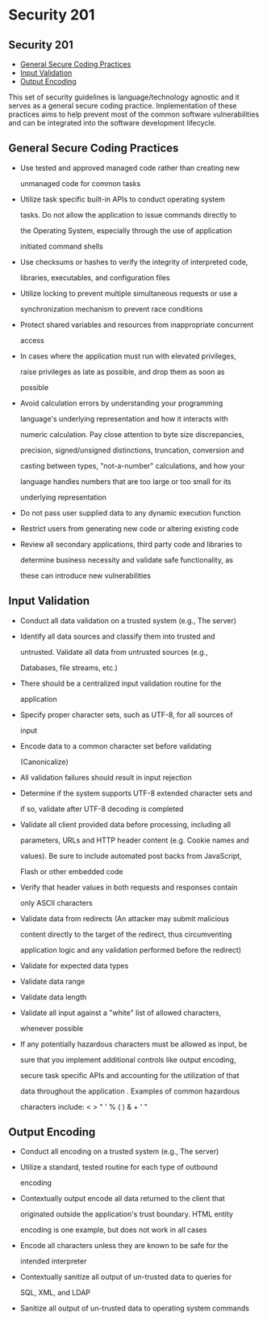 # Security 201

## Security 201

* [General Secure Coding Practices](security201.md#general-secure-coding-practices)
* [Input Validation](security201.md#input-validation)
* [Output Encoding](security201.md#output-encoding)

This set of security guidelines is language/technology agnostic and it serves as a general secure coding practice. Implementation of these practices aims to help prevent most of the common software vulnerabilities and can be integrated into the software development lifecycle.

## General Secure Coding Practices

* Use tested and approved managed code rather than creating new

  unmanaged code for common tasks

* Utilize task specific built-in APIs to conduct operating system

  tasks. Do not allow the application to issue commands directly to

  the Operating System, especially through the use of application

  initiated command shells

* Use checksums or hashes to verify the integrity of interpreted code,

  libraries, executables, and configuration files

* Utilize locking to prevent multiple simultaneous requests or use a

  synchronization mechanism to prevent race conditions

* Protect shared variables and resources from inappropriate concurrent

  access

* In cases where the application must run with elevated privileges,

  raise privileges as late as possible, and drop them as soon as

  possible

* Avoid calculation errors by understanding your programming

  language's underlying representation and how it interacts with

  numeric calculation. Pay close attention to byte size discrepancies,

  precision, signed/unsigned distinctions, truncation, conversion and

  casting between types, "not-a-number" calculations, and how your

  language handles numbers that are too large or too small for its

  underlying representation

* Do not pass user supplied data to any dynamic execution function
* Restrict users from generating new code or altering existing code
* Review all secondary applications, third party code and libraries to

  determine business necessity and validate safe functionality, as

  these can introduce new vulnerabilities

## Input Validation

* Conduct all data validation on a trusted system \(e.g., The server\)
* Identify all data sources and classify them into trusted and

  untrusted. Validate all data from untrusted sources \(e.g.,

  Databases, file streams, etc.\)

* There should be a centralized input validation routine for the

  application

* Specify proper character sets, such as UTF-8, for all sources of

  input

* Encode data to a common character set before validating

  \(Canonicalize\)

* All validation failures should result in input rejection
* Determine if the system supports UTF-8 extended character sets and

  if so, validate after UTF-8 decoding is completed

* Validate all client provided data before processing, including all

  parameters, URLs and HTTP header content \(e.g. Cookie names and

  values\). Be sure to include automated post backs from JavaScript,

  Flash or other embedded code

* Verify that header values in both requests and responses contain

  only ASCII characters

* Validate data from redirects \(An attacker may submit malicious

  content directly to the target of the redirect, thus circumventing

  application logic and any validation performed before the redirect\)

* Validate for expected data types
* Validate data range
* Validate data length
* Validate all input against a "white" list of allowed characters,

  whenever possible

* If any potentially hazardous characters must be allowed as input, be

  sure that you implement additional controls like output encoding,

  secure task specific APIs and accounting for the utilization of that

  data throughout the application . Examples of common hazardous

  characters include: &lt; &gt; " ' % \( \) & + ' "

## Output Encoding

* Conduct all encoding on a trusted system \(e.g., The server\)
* Utilize a standard, tested routine for each type of outbound

  encoding

* Contextually output encode all data returned to the client that

  originated outside the application's trust boundary. HTML entity

  encoding is one example, but does not work in all cases

* Encode all characters unless they are known to be safe for the

  intended interpreter

* Contextually sanitize all output of un-trusted data to queries for

  SQL, XML, and LDAP

* Sanitize all output of un-trusted data to operating system commands

